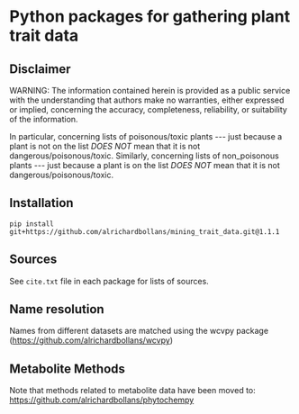 # Python packages for gathering plant trait data

## Disclaimer

WARNING: The information contained herein is provided as a public service with the understanding that authors make no
warranties, either expressed or implied, concerning the accuracy, completeness, reliability, or suitability of the
information.

In particular, concerning lists of poisonous/toxic plants --- just because a plant is not on the list *DOES NOT* mean
that it is not dangerous/poisonous/toxic. Similarly, concerning lists of non_poisonous plants --- just because a plant
is on the list *DOES NOT* mean that it is not dangerous/poisonous/toxic.

## Installation

`pip install git+https://github.com/alrichardbollans/mining_trait_data.git@1.1.1`

## Sources

See `cite.txt` file in each package for lists of sources.

## Name resolution

Names from different datasets are matched using the wcvpy
package (https://github.com/alrichardbollans/wcvpy)

## Metabolite Methods

Note that methods related to metabolite data have been moved to: https://github.com/alrichardbollans/phytochempy
